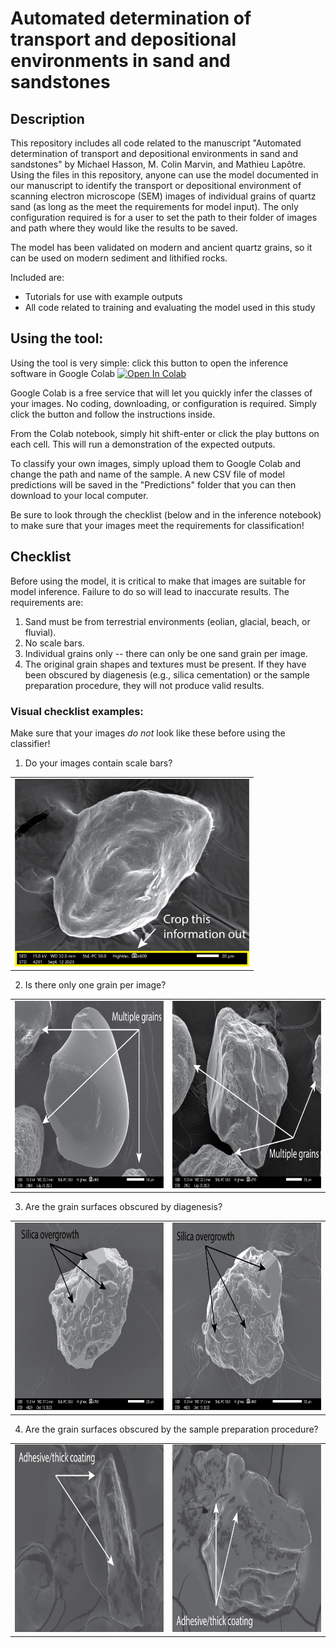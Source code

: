 # Automated determination of transport and depositional environments in sand and sandstones

## Description
This repository includes all code related to the manuscript "Automated determination of transport and depositional environments in sand and sandstones" by Michael Hasson, M. Colin Marvin, and Mathieu Lapôtre. Using the files in this repository, anyone can use the model documented in our manuscript to identify the transport or depositional environment of scanning electron microscope (SEM) images of individual grains of quartz sand (as long as the meet the requirements for model input). The only configuration required is for a user to set the path to their folder of images and path where they would like the results to be saved.

The model has been validated on modern and ancient quartz grains, so it can be used on modern sediment and lithified rocks. 

Included are: 
- Tutorials for use with example outputs
- All code related to training and evaluating the model used in this study

## Using the tool:

Using the tool is very simple: click this button to open the inference software in Google Colab [![Open In Colab](https://colab.research.google.com/assets/colab-badge.svg)](https://colab.research.google.com/github/michaelhasson/microtextures/blob/main/Inference_notebook_Colab.ipynb) 

Google Colab is a free service that will let you quickly infer the classes of your images. No coding, downloading, or configuration is required. Simply click the button and follow the instructions inside.

From the Colab notebook, simply hit shift-enter or click the play buttons on each cell. This will run a demonstration of the expected outputs. 

To classify your own images, simply upload them to Google Colab and change the path and name of the sample. A new CSV file of model predictions will be saved in the "Predictions" folder that you can then download to your local computer. 

Be sure to look through the checklist (below and in the inference notebook) to make sure that your images meet the requirements for classification!

## Checklist

Before using the model, it is critical to make that images are suitable for model inference. Failure to do so will lead to inaccurate results. The requirements are:
1. Sand must be from terrestrial environments (eolian, glacial, beach, or fluvial).
2. No scale bars.
3. Individual grains only -- there can only be one sand grain per image.
4. The original grain shapes and textures must be present. If they have been obscured by diagenesis (e.g., silica cementation) or the sample preparation procedure, they will not produce valid results.

### Visual checklist examples:
Make sure that your images *do not* look like these before using the classifier!

1. Do your images contain scale bars?

<table>
  <tr>
    <td><img src="./Checklist_images/Scale_bars/scale_bar.png" width="375" height="300"></td>
  </tr>
</table>

2. Is there only one grain per image?

<table>
  <tr>
    <td><img src="./Checklist_images/Multiple_grains/FF01i_0074_annotated.png" width="375" height="300"></td>
    <td><img src="./Checklist_images/Multiple_grains/a16-64455-thin_0037_annotated.png" width="375" height="300"></td>
  </tr>
</table>

3. Are the grain surfaces obscured by diagenesis?

<table>
  <tr>
    <td><img src="./Checklist_images/Overgrowth/Dino_cyn_5_postHCl_10_13_23_0003_annotated.png" width="375" height="300"></td>
    <td><img src="./Checklist_images/Overgrowth/Dino_cyn_5_postHCl_10_13_23_0004_annotated.png" width="375" height="300"></td>
  </tr>
</table>

4. Are the grain surfaces obscured by the sample preparation procedure?

<table>
  <tr>
    <td><img src="./Checklist_images/Coatings/4_annotated.png" width="375" height="300"></td>
    <td><img src="./Checklist_images/Coatings/91_annotated.png" width="375" height="300"></td>
  </tr>
</table>
